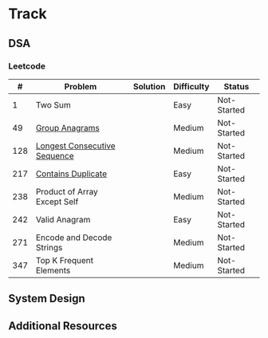 # Track

## DSA

### Leetcode
| # | Problem | Solution | Difficulty | Status |
|---|---------|----------|------------|--------|
|1|Two Sum||Easy|Not-Started|
|49|[Group Anagrams](/dsa/go/lc/0049/49_README.md)||Medium|Not-Started|
|128|[Longest Consecutive Sequence](/dsa/go/lc/0128/128_README.md)||Medium|Not-Started|
|217|[Contains Duplicate](/dsa/go/lc/0217/217_README.md)||Easy|Not-Started|
|238|Product of Array Except Self||Medium|Not-Started|
|242|Valid Anagram||Easy|Not-Started|
|271|Encode and Decode Strings||Medium|Not-Started|
|347|Top K Frequent Elements||Medium|Not-Started|

## System Design

## Additional Resources
